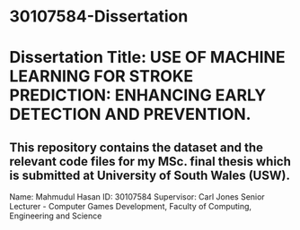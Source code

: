 # 30107584-Dissertation
# Dissertation Title: USE OF MACHINE LEARNING FOR STROKE PREDICTION: ENHANCING EARLY DETECTION AND PREVENTION. 

## This repository contains the dataset and the relevant code files for my MSc. final thesis which is submitted at University of South Wales (USW). 

Name: Mahmudul Hasan
ID: 30107584
Supervisor:  Carl Jones 
Senior Lecturer - Computer Games Development, 
Faculty of Computing, Engineering and Science 






